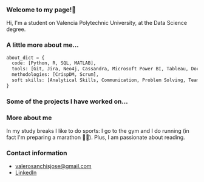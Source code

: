 ### Welcome to my page!👋

Hi, I'm a student on Valencia Polytechnic University, at the Data Science degree.

### A little more about me...  

```python
about_dict = {
  code: [Python, R, SQL, MATLAB],
  tools: [Git, Jira, Neo4j, Cassandra, Microsoft Power BI, Tableau, Docker],
  methodologies: [CrispDM, Scrum],
  soft skills: [Analytical Skills, Communication, Problem Solving, Teamwork]
}
```

### Some of the projects I have worked on...



### More about me

In my study breaks I like to do sports: I go to the gym and I do running (in fact I'm preparing a marathon 🏃🥇). Plus, I am passionate about reading.

### Contact information

- valerosanchisjose@gmail.com
- [LinkedIn](https://www.linkedin.com/in/jose-valero-sanchis)
